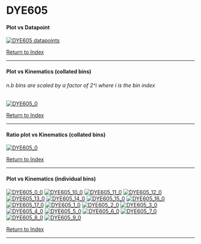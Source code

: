 DYE605
======
#### Plot vs Datapoint 
[![DYE605 datapoints](DYE605.png)](DYE605.pdf) 

[Return to Index](../index.html)

------------- 
#### Plot vs Kinematics (collated bins) 
###### n.b bins are scaled by a factor of 2^i where i is the bin index  
[![DYE605_0](DYE605_0.png)](DYE605_0.pdf)
      
[Return to Index](../index.html)

------------- 
#### Ratio plot vs Kinematics (collated bins) 
[![DYE605_0](DYE605_0_R.png)](DYE605_0_R.pdf)
      
[Return to Index](../index.html)

------------- 
#### Plot vs Kinematics (individual bins) 
[![DYE605_0_0](DYE605_0_0.png)](DYE605_0_0.pdf)
[![DYE605_10_0](DYE605_10_0.png)](DYE605_10_0.pdf)
[![DYE605_11_0](DYE605_11_0.png)](DYE605_11_0.pdf)
[![DYE605_12_0](DYE605_12_0.png)](DYE605_12_0.pdf)
[![DYE605_13_0](DYE605_13_0.png)](DYE605_13_0.pdf)
[![DYE605_14_0](DYE605_14_0.png)](DYE605_14_0.pdf)
[![DYE605_15_0](DYE605_15_0.png)](DYE605_15_0.pdf)
[![DYE605_16_0](DYE605_16_0.png)](DYE605_16_0.pdf)
[![DYE605_17_0](DYE605_17_0.png)](DYE605_17_0.pdf)
[![DYE605_1_0](DYE605_1_0.png)](DYE605_1_0.pdf)
[![DYE605_2_0](DYE605_2_0.png)](DYE605_2_0.pdf)
[![DYE605_3_0](DYE605_3_0.png)](DYE605_3_0.pdf)
[![DYE605_4_0](DYE605_4_0.png)](DYE605_4_0.pdf)
[![DYE605_5_0](DYE605_5_0.png)](DYE605_5_0.pdf)
[![DYE605_6_0](DYE605_6_0.png)](DYE605_6_0.pdf)
[![DYE605_7_0](DYE605_7_0.png)](DYE605_7_0.pdf)
[![DYE605_8_0](DYE605_8_0.png)](DYE605_8_0.pdf)
[![DYE605_9_0](DYE605_9_0.png)](DYE605_9_0.pdf)
      
[Return to Index](../index.html)

------------- 
